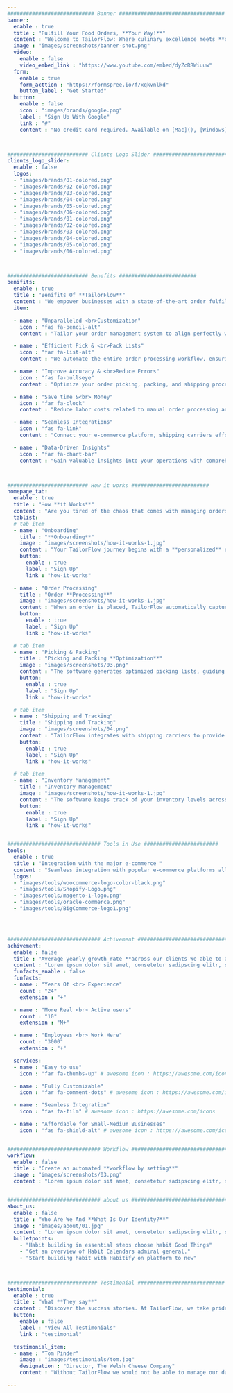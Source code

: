 ```yaml
---
############################ Banner ##################################
banner:
  enable : true
  title : "Fulfill Your Food Orders, **Your Way!**"
  content : "Welcome to TailorFlow: Where culinary excellence meets **order fulfillment customization**. Elevate your **food e-comm business** with the power of **tailored solutions**. Say goodbye to one-size-fits-all solutions. TailorFlow allows you to **customize every aspect** of your order management system, from input preferences to output specifications. Seamlessly adapt your workflow to match your unique business needs, enhancing efficiency and accuracy like never before. Embrace the future of order management with TailorFlow, where flexibility meets precision."
  image : "images/screenshots/banner-shot.png"
  video:
    enable : false
    video_embed_link : "https://www.youtube.com/embed/dyZcRRWiuuw"
  form:
    enable : true
    form_acttion : "https://formspree.io/f/xqkvnlkd"
    button_label : "Get Started"
  button:
    enable : false
    icon : "images/brands/google.png"
    label : "Sign Up With Google"
    link : "#"
    content : "No credit card required. Available on [Mac](), [Windows](), [iOS](), & [Android]()"



########################## Clients Logo Slider #########################
clients_logo_slider:
  enable : false
  logos:
  - "images/brands/01-colored.png"
  - "images/brands/02-colored.png"
  - "images/brands/03-colored.png"
  - "images/brands/04-colored.png"
  - "images/brands/05-colored.png"
  - "images/brands/06-colored.png"
  - "images/brands/01-colored.png"
  - "images/brands/02-colored.png"
  - "images/brands/03-colored.png"
  - "images/brands/04-colored.png"
  - "images/brands/05-colored.png"
  - "images/brands/06-colored.png"



########################## Benefits #########################
benifits:
  enable : true
  title : "Benifits Of **TailorFlow**"
  content : "We empower businesses with a state-of-the-art order fulfillment management solution that delivers tangible benefits. Our software is designed to streamline your operations and supercharge your business growth. Here are the key benefits of choosing TailorFlow:"
  item:

  - name : "Unparalleled <br>Customization"
    icon : "fas fa-pencil-alt"
    content : "Tailor your order management system to align perfectly with your unique business requirements. During onboarding, you can  configure your entire pipeline from  input configurations to packing list formats. TailorFlow puts you in control, ensuring a personalized and efficient workflow."

  - name : "Efficient Pick & <br>Pack Lists"
    icon : "far fa-list-alt"
    content : "We automate the entire order processing workflow, ensuring faster and more accurate fulfillment. You can prioritize orders based on criteria like shipping speed and location, saving valuable time, and creating optimal picking and packing"

  - name : "Improve Accuracy & <br>Reduce Errors"
    icon : "fas fa-bullseye"
    content : "Optimize your order picking, packing, and shipping processes. Minimize errors with optimized workflows and real-time inventory tracking "

  - name : "Save time &<br> Money"
    icon : "far fa-clock"
    content : "Reduce labor costs related to manual order processing and inventory management. Save time and allocate resources more efficiently, allowing your team to focus on strategic initiatives."

  - name : "Seamless Integrations"
    icon : "fas fa-link"
    content : "Connect your e-commerce platform, shipping carriers effortlessly. TailorFlow integrates with a wide range of systems, ensuring a smooth flow of data and information, reducing manual data entry and errors. "

  - name : "Data-Driven Insights"
    icon : "far fa-chart-bar"
    content : "Gain valuable insights into your operations with comprehensive analytics and reporting tools. Monitor key performance metrics, track trends, and make informed decisions for continuous improvement "



########################## How it works #########################
homepage_tab:
  enable : true
  title : "How **it Works**"
  content : "Are you tired of the chaos that comes with managing orders, inventory, and shipping processes? TailorFlow is here to streamline your operations, transform your customer experience, and supercharge your business growth."
  tablist:
  # tab item
  - name : "Onboarding"
    title : "**Onboarding**"
    image : "images/screenshots/how-it-works-1.jpg"
    content : "Your TailorFlow journey begins with a **personalized** engagement. Our team reaches out to understand your unique business requirements, ensuring a **tailored approach to your onboarding**. Enjoy a dedicated configuration where our experts help define your workflows, set preferences, and configure the system to align perfectly with your business processes. This is followed by **Training and Familiarization** to ensure that your staff is well-equipped to **fully optimize** your operations."
    button:
      enable : true
      label : "Sign Up"
      link : "how-it-works"

  - name : "Order Processing"
    title : "Order **Processing**"
    image : "images/screenshots/how-it-works-1.jpg"
    content : "When an order is placed, TailorFlow automatically captures the details and processes them according to **your preferences**. It verifies product availability in real-time, ensuring that the item is in stock before proceeding."
    button:
      enable : true
      label : "Sign Up"
      link : "how-it-works"

  # tab item
  - name : "Picking & Packing"
    title : "Picking and Packing **Optimization**"
    image : "images/screenshots/03.png"
    content : "The software generates optimized picking lists, guiding your warehouse staff through the most efficient routes to collect items. It ensures accurate picking and packing, reducing errors and saving time."
    button:
      enable : true
      label : "Sign Up"
      link : "how-it-works"

  # tab item
  - name : "Shipping and Tracking"
    title : "Shipping and Tracking"
    image : "images/screenshots/04.png"
    content : "TailorFlow integrates with shipping carriers to provide shipping options and generate labels automatically. It sends tracking information to customers, allowing them to monitor their orders' progress."
    button:
      enable : true
      label : "Sign Up"
      link : "how-it-works"

  # tab item
  - name : "Inventory Management"
    title : "Inventory Management"
    image : "images/screenshots/how-it-works-1.jpg"
    content : "The software keeps track of your inventory levels across various locations. It updates inventory counts in real-time as orders are received, preventing overselling and providing accurate stock information."
    button:
      enable : true
      label : "Sign Up"
      link : "how-it-works"


############################## Tools in Use ########################
tools:
  enable : true
  title : "Integration with the major e-commerce "
  content : "Seamless integration with popular e-commerce platforms allows for automatic order syncing, inventory updates, and streamlined communication between your online store and TailorFlow."
  logos:
  - "images/tools/woocommerce-logo-color-black.png"
  - "images/tools/Shopify-Logo.png"
  - "images/tools/magento-1-logo.png"
  - "images/tools/oracle-commerce.png"
  - "images/tools/BigCommerce-logo1.png"




############################## Achivement ##############################
achivement:
  enable : false
  title : "Average yearly growth rate **across our clients We able to achive**"
  content : "Lorem ipsum dolor sit amet, consetetur sadipscing elitr, sed diam nonumy eirmod tempor invidunt ut labore et dolore magna aliquyam erat sed. At vero eos et"
  funfacts_enable : false
  funfacts:    
  - name : "Years Of <br> Experience"
    count : "24"
    extension : "+"

  - name : "More Real <br> Active users"
    count : "10"
    extension : "M+"

  - name : "Employees <br> Work Here"
    count : "3000"
    extension : "+"

  services:
  - name : "Easy to use"
    icon : "far fa-thumbs-up" # awesome icon : https://awesome.com/icons

  - name : "Fully Customizable"
    icon : "far fa-comment-dots" # awesome icon : https://awesome.com/icons

  - name : "Seamless Integration"
    icon : "fas fa-film" # awesome icon : https://awesome.com/icons

  - name : "Affordable for Small-Medium Businesses"
    icon : "fas fa-shield-alt" # awesome icon : https://awesome.com/icons


############################## Workflow ################################
workflow:
  enable : false
  title : "Create an automated **workflow by setting**"
  image : "images/screenshots/03.png"
  content : "Lorem ipsum dolor sit amet, consetetur sadipscing elitr, sed diam nonumy eirmod tempor invidunt ut labore et dolore magna aliquyam erat sed."


############################## about us ################################
about_us:
  enable : false
  title : "Who Are We And **What Is Our Identity?**"
  image : "images/about/01.jpg"
  content : "Lorem ipsum dolor sit amet, consetetur sadipscing elitr, sed diam nonumy eirmod tempor invidunt ut labore et dolore magna aliquyam erat sed. At vero eos et accusam et justo duo dolores"
  bulletpoints:
    - "Habit building in essential steps choose habit Good Things"
    - "Get an overview of Habit Calendars admiral general."
    - "Start building habit with Habitify on platform to new"



############################# Testimonial ############################
testimonial:
  enable : true
  title : "What **They say**"
  content : "Discover the success stories. At TailorFlow, we take pride in the partnerships we've forged with businesses seeking to fully optimize their order management processes"
  button:
    enable : false
    label : "View All Testimonials"
    link : "testimonial"

  testimonial_item:
  - name : "Tom Pinder"
    image : "images/testimonials/tom.jpg"
    designation : "Director, The Welsh Cheese Company"
    content : "Without TailorFlow we would not be able to manage our daily orders. They save us money, time and offer a reliable and customizable way to fulfil our orders!"

---
```

